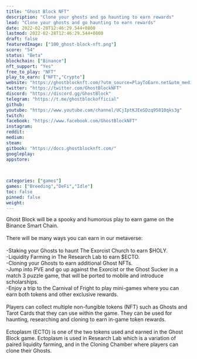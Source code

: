 ```yaml
---
title: "Ghost Block NFT"
description: "Clone your ghosts and go haunting to earn rewards"
lead: "Clone your ghosts and go haunting to earn rewards"
date: 2022-02-28T12:46:29.544+0800
lastmod: 2022-02-28T12:46:29.544+0800
draft: false
featuredImage: ["100_ghost-block-nft.png"]
score: "54"
status: "Beta"
blockchain: ["Binance"]
nft_support: "Yes"
free_to_play: "NFT"
play_to_earn: ["NFT","Crypto"]
website: "https://ghostblocknft.com/?utm_source=PlayToEarn.net&utm_medium=organic&utm_campaign=gamepage"
twitter: "https://twitter.com/GhostBlockNFT"
discord: "https://discord.gg/GhostBlock"
telegram: "https://t.me/ghostblockofficial"
github: 
youtube: "https://www.youtube.com/channel/UCjIptKJEeSDzq9S810qks3g"
twitch: 
facebook: "https://www.facebook.com/GhostBlockNFT"
instagram: 
reddit: 
medium: 
steam: 
gitbook: "https://docs.ghostblocknft.com/"
googleplay: 
appstore: 

  
    
categories: ["games"]
games: ["Breeding","DeFi","Idle"]
toc: false
pinned: false
weight: 
---
```

Ghost Block will be a spooky and humorous play to earn game on the Binance Smart Chain.<br> <br> There will be many ways you can earn in our metaverse:<br> <br> -Staking your Ghosts to haunt The Exorcist Church to earn $HOLY.<br> -Liquidity Farming in The Research Lab to earn $ECTO.<br> -Cloning your Ghosts to earn additional Ghost NFTs.<br> -Jump into PVE and go up against the Exorcist or the Ghost Sucker in a match 3 puzzle game, that will be ported to mobile and introduce scholarships.<br> -Enjoy a trip to the Carnival of Fright to play mini-games where you can earn both tokens and other exclusive rewards.<br> <br> Players can collect multiple non-fungible tokens (NFT) such as Ghosts and Tarot Cards that they can use within the game. They can be used for haunting, researching and cloning to earn in-game token rewards.<br> <br> Ectoplasm (ECTO) is one of the two tokens used and earned in the Ghost Block game. Ectoplasm is used in Research Lab which is a variation of paired liquidity farming, and in the Cloning Chamber where players can clone their Ghosts.